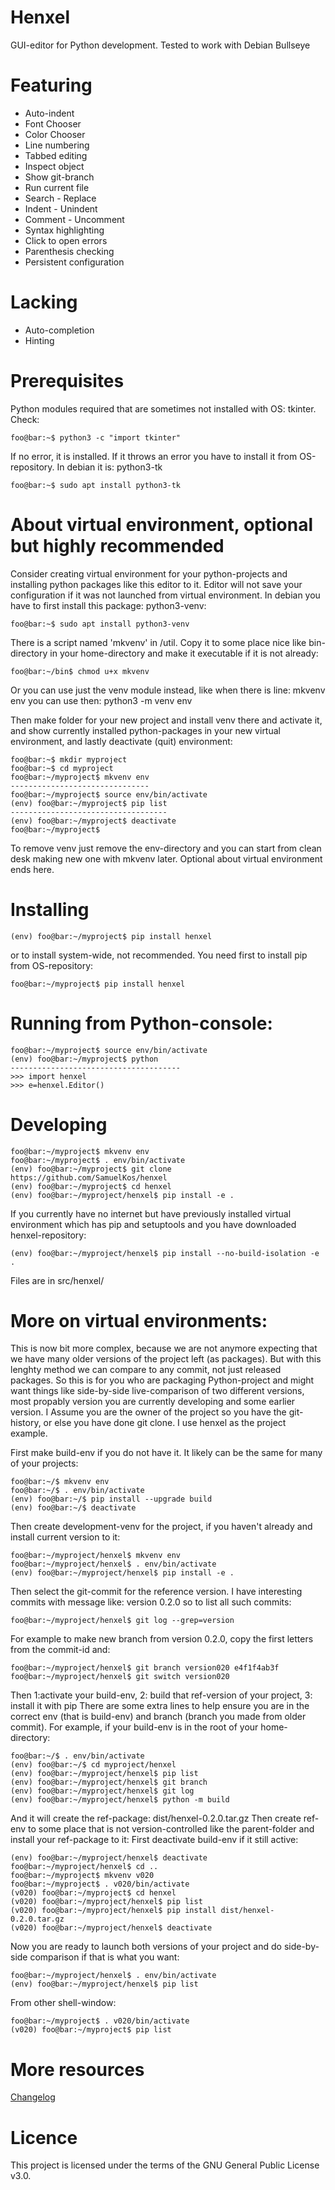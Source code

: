 # Henxel
GUI-editor for Python development. Tested to work with Debian Bullseye


# Featuring
* Auto-indent
* Font Chooser
* Color Chooser
* Line numbering
* Tabbed editing
* Inspect object
* Show git-branch
* Run current file
* Search - Replace
* Indent - Unindent
* Comment - Uncomment
* Syntax highlighting
* Click to open errors
* Parenthesis checking
* Persistent configuration

# Lacking
* Auto-completion
* Hinting

# Prerequisites
Python modules required that are sometimes not installed with OS: tkinter. Check:

```console
foo@bar:~$ python3 -c "import tkinter"
```

If no error, it is installed. If it throws an error you have to install it from OS-repository. In debian it is: python3-tk

```console
foo@bar:~$ sudo apt install python3-tk
```

# About virtual environment, optional but highly recommended
Consider creating virtual environment for your python-projects and installing python packages like this editor to it. Editor will not save your configuration if it was not launched from virtual environment. In debian you have to first install this package: python3-venv:

```console
foo@bar:~$ sudo apt install python3-venv
```

There is a script named 'mkvenv' in /util. Copy it to some place nice like bin-directory in your home-directory and make it executable if it is not already: 

```console
foo@bar:~/bin$ chmod u+x mkvenv
```

Or you can use just the venv module instead, like when there is line: mkvenv env 
you can use then: python3 -m venv env 

Then make folder for your new project and install venv there and activate it, and show currently installed python-packages in your new virtual environment, and lastly deactivate (quit) environment: 

```console
foo@bar:~$ mkdir myproject
foo@bar:~$ cd myproject
foo@bar:~/myproject$ mkvenv env
-------------------------------
foo@bar:~/myproject$ source env/bin/activate
(env) foo@bar:~/myproject$ pip list
-----------------------------------
(env) foo@bar:~/myproject$ deactivate
foo@bar:~/myproject$
```

To remove venv just remove the env-directory and you can start from clean desk making new one with mkvenv later. Optional about virtual environment ends here.

# Installing
```console
(env) foo@bar:~/myproject$ pip install henxel
```

or to install system-wide, not recommended. You need first to install pip from OS-repository:

```console
foo@bar:~/myproject$ pip install henxel
```


# Running from Python-console:

```console
foo@bar:~/myproject$ source env/bin/activate
(env) foo@bar:~/myproject$ python
--------------------------------------
>>> import henxel
>>> e=henxel.Editor()
```

# Developing

```console
foo@bar:~/myproject$ mkvenv env
foo@bar:~/myproject$ . env/bin/activate
(env) foo@bar:~/myproject$ git clone https://github.com/SamuelKos/henxel
(env) foo@bar:~/myproject$ cd henxel
(env) foo@bar:~/myproject/henxel$ pip install -e .
```

If you currently have no internet but have previously installed virtual environment which has pip and setuptools and you have downloaded henxel-repository:

```console
(env) foo@bar:~/myproject/henxel$ pip install --no-build-isolation -e .
```

Files are in src/henxel/


# More on virtual environments:
This is now bit more complex, because we are not anymore expecting that we have many older versions of the project 
left (as packages). But with this lenghty method we can compare to any commit, not just released packages. 
So this is for you who are packaging Python-project and might want things like side-by-side live-comparison of two 
different versions, most propably version you are currently developing and some earlier version. I Assume you are the 
owner of the project so you have the git-history, or else you have done git clone. I use henxel as the project example. 

First make build-env if you do not have it. It likely can be the same for many of your projects:

```console
foo@bar:~/$ mkvenv env
foo@bar:~/$ . env/bin/activate
(env) foo@bar:~/$ pip install --upgrade build
(env) foo@bar:~/$ deactivate
```

Then create development-venv for the project, if you haven't already and install current version to it:

```console
foo@bar:~/myproject/henxel$ mkvenv env
foo@bar:~/myproject/henxel$ . env/bin/activate
(env) foo@bar:~/myproject/henxel$ pip install -e .
```

Then select the git-commit for the reference version. I have interesting commits with message like: version 0.2.0 
so to list all such commits:

```console
foo@bar:~/myproject/henxel$ git log --grep=version
```

For example to make new branch from version 0.2.0, copy the first letters from the commit-id and:

```console
foo@bar:~/myproject/henxel$ git branch version020 e4f1f4ab3f
foo@bar:~/myproject/henxel$ git switch version020
```

Then 1:activate your build-env, 2: build that ref-version of your project, 3: install it with pip 
There are some extra lines to help ensure you are in the correct env (that is build-env) and branch 
(branch you made from older commit). 
For example, if your build-env is in the root of your home-directory:

```console
foo@bar:~/$ . env/bin/activate
(env) foo@bar:~/$ cd myproject/henxel
(env) foo@bar:~/myproject/henxel$ pip list
(env) foo@bar:~/myproject/henxel$ git branch
(env) foo@bar:~/myproject/henxel$ git log
(env) foo@bar:~/myproject/henxel$ python -m build
```

And it will create the ref-package: dist/henxel-0.2.0.tar.gz 
Then create ref-env to some place that is not version-controlled like the parent-folder and install your ref-package 
to it: First deactivate build-env if it still active:

```console
(env) foo@bar:~/myproject/henxel$ deactivate
foo@bar:~/myproject/henxel$ cd ..
foo@bar:~/myproject$ mkvenv v020
foo@bar:~/myproject$ . v020/bin/activate
(v020) foo@bar:~/myproject$ cd henxel
(v020) foo@bar:~/myproject/henxel$ pip list
(v020) foo@bar:~/myproject/henxel$ pip install dist/henxel-0.2.0.tar.gz
(v020) foo@bar:~/myproject/henxel$ deactivate
```

Now you are ready to launch both versions of your project and do side-by-side comparison if that is what you want:

```console
foo@bar:~/myproject/henxel$ . env/bin/activate
(env) foo@bar:~/myproject/henxel$ pip list
```

From other shell-window:

```console
foo@bar:~/myproject$ . v020/bin/activate
(v020) foo@bar:~/myproject$ pip list
```


# More resources
[Changelog](https://github.com/SamuelKos/henxel/blob/main/CHANGELOG)

# Licence
This project is licensed under the terms of the GNU General Public License v3.0.
